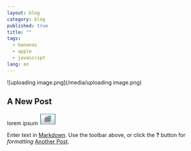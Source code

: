 ```yaml
---
layout: blog
category: blog
published: true
title: ""
tags: 
  - bananas
  - apple
  - javascript
lang: en
---
```


![uploading image.png](/media/uploading image.png)
## A New Post

lorem ipsum
![bi_beg_ch6_image00.png](/_posts/bi_beg_ch6_image00.png)

Enter text in [Markdown](http://daringfireball.net/projects/markdown/). Use the toolbar above, or click the **?** button for _formatting_ [Another Post](/starter/blog/2013/06/10/another-post/).